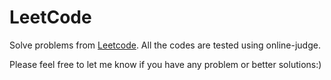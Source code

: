 # LeetCode

Solve problems from [Leetcode](https://oj.leetcode.com/). All the codes are tested using online-judge.

Please feel free to let me know if you have any problem or better solutions:)
